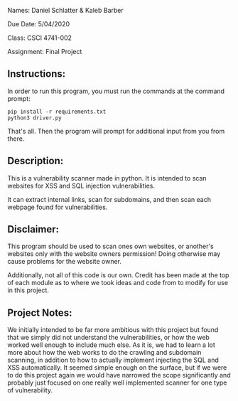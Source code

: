 Names: Daniel Schlatter & Kaleb Barber

Due Date: 5/04/2020

Class: CSCI 4741-002

Assignment: Final Project

## Instructions:

In order to run this program, you must run the commands at the command prompt:

```
pip install -r requirements.txt
python3 driver.py
```

That's all. Then the program will prompt for additional input from you from there.

## Description:

This is a vulnerability scanner made in python. It is intended to scan websites for XSS and SQL injection vulnerabilities.

It can extract internal links, scan for subdomains, and then scan each webpage found for vulnerabilities.

## Disclaimer:

This program should be used to scan ones own websites, or another's websites only with the website owners permission! Doing otherwise may cause problems for the website owner.

Additionally, not all of this code is our own. Credit has been made at the top of each module as to where we took ideas and code from to modify for use in this project.

## Project Notes:

We initially intended to be far more ambitious with this project but found that we simply did not understand the vulnerabilities, or how the web worked well enough to include much else. As it is, we had to learn a lot more about how the web works to do the crawling and subdomain scanning, in addition to how to actually implement injecting the SQL and XSS automatically. It seemed simple enough on the surface, but if we were to do this project again we would have narrowed the scope significantly and probably just focused on one really well implemented scanner for one type of vulnerability.
